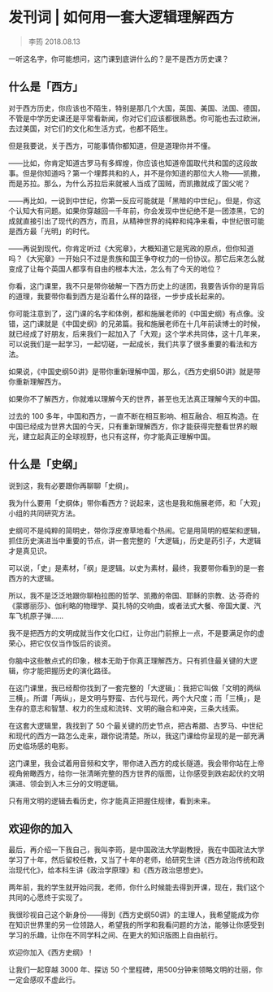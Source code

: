 # 发刊词 | 如何用一套大逻辑理解西方

> 李筠 2018.08.13

一听这名字，你可能想问，这门课到底讲什么的？是不是西方历史课？

## 什么是「西方」

对于西方历史，你应该也不陌生，特别是那几个大国，英国、美国、法国、德国，不管是中学历史课还是平常看新闻，你对它们应该都很熟悉。你可能也去过欧洲，去过美国，对它们的文化和生活方式，也都不陌生。

但是我要说，关于西方，可能事情你都知道，但是道理你并不懂。

——比如，你肯定知道古罗马有多辉煌，你应该也知道帝国取代共和国的这段故事。但是你知道吗？第一个埋葬共和的人，并不是你知道的那位大人物——凯撒，而是苏拉。那么，为什么苏拉后来就被人当成了国贼，而凯撒就成了国父呢？

——再比如，一说到中世纪，你第一反应可能就是「黑暗的中世纪」。但是，你这个认知大有问题。如果你穿越回一千年前，你会发现中世纪绝不是一团漆黑，它的成就直接引出了现代的西方，而且，从精神世界的纯粹和纯净来看，中世纪很可能是西方最「光明」的时代。

——再说到现代，你肯定听过《大宪章》，大概知道它是宪政的原点，但你知道吗？《大宪章》一开始只不过是贵族和国王争夺权力的一份协议。那它后来怎么就变成了让每个英国人都享有自由的根本大法，怎么有了今天的地位？

你看，这门课里，我不只是带你破解一下西方历史上的谜团，我要告诉你的是背后的道理，我要带你看到西方是沿着什么样的路径，一步步成长起来的。

你可能注意到了，这门课的名字和体例，都和施展老师的《中国史纲》有点像。没错，这门课就是《中国史纲》的兄弟篇。我和施展老师在十几年前读博士的时候，就已经成了好朋友，后来我们一起加入了「大观」这个学术共同体，这十几年来，可以说我们是一起学习，一起切磋，一起成长，我们共享了很多重要的看法和方法。

如果说，《中国史纲50讲》是带你重新理解中国，那么，《西方史纲50讲》就是带你重新理解西方。

如果你不了解西方，你就难以理解今天的世界，甚至也无法真正理解今天的中国。

过去的 100 多年，中国和西方，一直不断在相互影响、相互融合、相互构造。在中国已经成为世界大国的今天，只有重新理解西方，你才能获得完整看世界的眼光，建立起真正的全球视野，也只有这样，你才能真正理解中国。

## 什么是「史纲」

说到这，我有必要跟你再聊聊「史纲」。

我为什么要用「史纲体」带你看西方？说起来，这也是我和施展老师，和「大观」小组的共同研究方法。

史纲可不是纯粹的简明史，带你浮皮潦草地看个热闹。它是用简明的框架和逻辑，抓住历史演进当中重要的节点，讲一套完整的「大逻辑」，历史是药引子，大逻辑才是真见识。

可以说，「史」是素材，「纲」是逻辑。以史为素材，最终，我要带你看到的是一套西方的大逻辑。

所以，我不是泛泛地跟你聊柏拉图的哲学、凯撒的帝国、耶稣的宗教、达·芬奇的《蒙娜丽莎》、伽利略的物理学、莫扎特的交响曲，或者法式大餐、帝国大厦、汽车飞机原子弹……

我不是把西方的文明成就当作文化口红，让你出门前擦上一点，不是要满足你的虚荣心，把它仅仅当作饭后的谈资。

你脑中这些散点式的印象，根本无助于你真正理解西方。只有抓住最关键的大逻辑，你才能把握历史的演化路径。

在这门课里，我已经帮你找到了一套完整的「大逻辑」：我把它叫做「文明的两纵三横」。所谓「两纵」，是文明与野蛮、古代与现代，两个大尺度；而「三横」，是生存的意志和智慧、权力的生成和流转、文明的融合和冲突，三条大线索。

在这套大逻辑里，我找到了 50 个最关键的历史节点，把古希腊、古罗马、中世纪和现代的西方一路怎么走来，跟你说清楚。所以，我这门课给你呈现的是一部充满历史临场感的电影。

这门课里，我会试着用音频和文字，带你进入西方的成长隧道。我会带你站在上帝视角俯瞰西方，给你一张清晰完整的西方世界的版图，让你感受到跌宕起伏的文明演进、领会到入木三分的文明逻辑。

只有用文明的逻辑去看历史，你才能真正把握住规律，看到未来。

## 欢迎你的加入

最后，再介绍一下我自己，我叫李筠，是中国政法大学副教授，我在中国政法大学学习了十年，然后留校任教，又当了十年的老师，给研究生讲《西方政治传统和政治现代化》，给本科生讲《政治学原理》和《西方政治思想史》。

两年前，我的学生就开始问我，老师，你什么时候能去得到开课，现在，我们这个共同的心愿终于实现了。

我很珍视自己这个新身份——得到《西方史纲50讲》的主理人，我希望能成为你在知识世界里的另一位领路人，希望我的所学和我看问题的方法，能够让你感受到学习的乐趣，让你在不同学科之间、在更大的知识版图上自由航行。

欢迎你加入《西方史纲》！

让我们一起穿越 3000 年、探访 50 个里程碑，用500分钟来领略文明的壮丽，你一定会感叹不虚此行。


